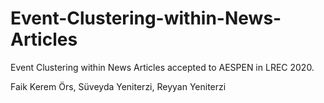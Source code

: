 # Event-Clustering-within-News-Articles

Event Clustering within News Articles accepted to AESPEN in LREC 2020.

Faik Kerem Örs, Süveyda Yeniterzi, Reyyan Yeniterzi
